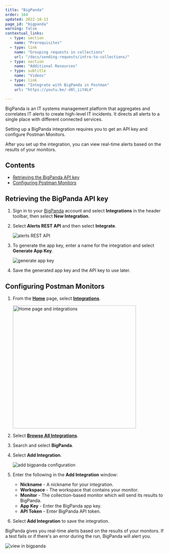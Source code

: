 ```yaml
---
title: "BigPanda"
order: 164
updated: 2022-10-13
page_id: "bigpanda"
warning: false
contextual_links:
  - type: section
    name: "Prerequisites"
  - type: link
    name: "Grouping requests in collections"
    url: "/docs/sending-requests/intro-to-collections/"
  - type: section
    name: "Additional Resources"
  - type: subtitle
    name: "Videos"
  - type: link
    name: "Integrate with BigPanda in Postman"
    url: "https://youtu.be/-d8l_iiY4L4"

---
```


BigPanda is an IT systems management platform that aggregates and correlates IT alerts to create high-level IT incidents. It directs all alerts to a single place with different connected services.

Setting up a BigPanda integration requires you to get an API key and configure Postman Monitors.

After you set up the integration, you can view real-time alerts based on the results of your monitors.

## Contents

* [Retrieving the BigPanda API key](#retrieving-the-bigpanda-api-key)
* [Configuring Postman Monitors](#configuring-postman-monitors)

## Retrieving the BigPanda API key

1. Sign in to your [BigPanda](https://www.bigpanda.io/) account and select **Integrations** in the header toolbar, then select **New Integration**.

1. Select **Alerts REST API** and then select **Integrate**.

   ![alerts REST API](https://assets.postman.com/postman-docs/58834897.jpg)

1. To generate the app key, enter a name for the integration and select **Generate App Key**.

   ![generate app key](https://assets.postman.com/postman-docs/bigPanda-generate-app-key-v9-24-c.jpg)

1. Save the generated app key and the API key to use later.

## Configuring Postman Monitors

1. From the **[Home](https://go.postman.co/home)** page, select **[Integrations](https://go.postman.co/integrations)**.

    <img alt="Home page and integrations" src="https://assets.postman.com/postman-docs/v10/home-integrations-v10.jpg" width="390px">

1. Select **[Browse All Integrations](https://go.postman.co/integrations/browse?category=all)**.
1. Search and select **BigPanda**.
1. Select **Add Integration**.

    ![add bigpanda configuration](https://assets.postman.com/postman-docs/bigpanda-add-integration.jpg)
1. Enter the following in the **Add Integration** window:
    * **Nickname** -   A nickname for your integration.
    * **Workspace** -  The workspace that contains your monitor.
    * **Monitor** -   The collection-based monitor which will send its results to BigPanda.
    * **App Key** -  Enter the BigPanda app key.
    * **API Token** -  Enter BigPanda API token.

1. Select **Add Integration** to save the integration.

BigPanda gives you real-time alerts based on the results of your monitors. If a test fails or if there's an error during the run, BigPanda will alert you.

![view in bigpanda](https://assets.postman.com/postman-docs/bigPanda-monitors-2.jpg)
